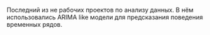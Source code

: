 Последний из не рабочих проектов по анализу данных. В нём использовались ARIMA like модели для предсказания поведения временных рядов. 
